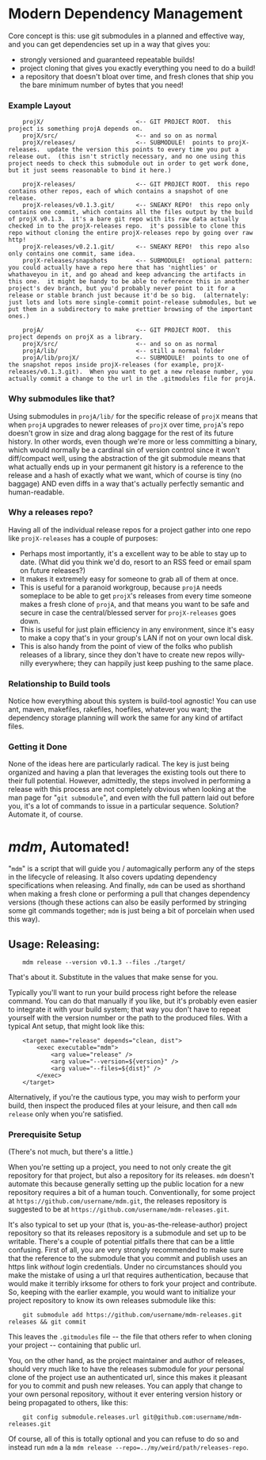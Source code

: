 Modern Dependency Management
============================

Core concept is this: use git submodules in a planned and effective way, and you can get dependencies set up in a way that gives you:

* strongly versioned and guaranteed repeatable builds!
* project cloning that gives you exactly everything you need to do a build!
* a repository that doesn't bloat over time, and fresh clones that ship you the bare minimum number of bytes that you need!


### Example Layout

```
	projX/                          <-- GIT PROJECT ROOT.  this project is something projA depends on.
	projX/src/                      <-- and so on as normal
	projX/releases/                 <-- SUBMODULE!  points to projX-releases.  update the version this points to every time you put a release out.  (this isn't strictly necessary, and no one using this project needs to check this submodule out in order to get work done, but it just seems reasonable to bind it here.)
	
	projX-releases/                 <-- GIT PROJECT ROOT.  this repo contains other repos, each of which contains a snapshot of one release.
	projX-releases/v0.1.3.git/      <-- SNEAKY REPO!  this repo only contains one commit, which contains all the files output by the build of projX v0.1.3.  it's a bare git repo with its raw data actually checked in to the projX-releases repo.  it's possible to clone this repo without cloning the entire projX-releases repo by going over raw http!
	projX-releases/v0.2.1.git/      <-- SNEAKY REPO!  this repo also only contains one commit, same idea.
	projX-releases/snapshots        <-- SUBMODULE!  optional pattern: you could actually have a repo here that has 'nightlies' or whathaveyou in it, and go ahead and keep advancing the artifacts in this one.  it might be handy to be able to reference this in another project's dev branch, but you'd probably never point to it for a release or stable branch just because it'd be so big.  (alternately: just lots and lots more single-commit point-release submodules, but we put them in a subdirectory to make prettier browsing of the important ones.)
	
	projA/                          <-- GIT PROJECT ROOT.  this project depends on projX as a library.
	projX/src/                      <-- and so on as normal
	projA/lib/                      <-- still a normal folder
	projA/lib/projX/                <-- SUBMODULE!  points to one of the snapshot repos inside projX-releases (for example, projX-releases/v0.1.3.git).  When you want to get a new release number, you actually commit a change to the url in the .gitmodules file for projA.
```

### Why submodules like that?

Using submodules in ```projA/lib/``` for the specific release of ```projX``` means that when ```projA``` upgrades to newer releases of ```projX``` over time,
```projA```'s repo doesn't grow in size and drag along baggage for the rest of its future history.
In other words, even though we're more or less committing a binary, which would normally be a cardinal sin of version control since it won't diff/compact well,
using the abstraction of the git submodule means that what actually ends up in your permanent git history is a reference to the release and a hash of exactly what we want,
which of course is tiny (no baggage) AND even diffs in a way that's actually perfectly semantic and human-readable.

### Why a releases repo?

Having all of the individual release repos for a project gather into one repo like ```projX-releases``` has a couple of purposes:
* Perhaps most importantly, it's a excellent way to be able to stay up to date.  (What did you think we'd do, resort to an RSS feed or email spam on future releases?)
* It makes it extremely easy for someone to grab all of them at once.
 * This is useful for a paranoid workgroup, because ```projA``` needs someplace to be able to get ```projX```'s releases from every time someone makes a fresh clone of ```projA```,
and that means you want to be safe and secure in case the central/blessed server for ```projX-releases``` goes down.
 * This is useful for just plain efficiency in any environment, since it's easy to make a copy that's in your group's LAN if not on your own local disk.
* This is also handy from the point of view of the folks who publish releases of a library, since they don't have to create new repos willy-nilly everywhere;
   they can happily just keep pushing to the same place.

### Relationship to Build tools

Notice how everything about this system is build-tool agnostic!  You can use ant, maven, makefiles, rakefiles, hoefiles, whatever you want; the dependency storage planning
will work the same for any kind of artifact files.

### Getting it Done

None of the ideas here are particularly radical.  The key is just being organized and having a plan that leverages the existing tools out there to their full potential.
However, admittedly, the steps involved in performing a release with this process are not completely obvious when looking at the man page for "```git submodule```",
and even with the full pattern laid out before you, it's a lot of commands to issue in a particular sequence.  Solution?  Automate it, of course.



*mdm*, Automated!
=================

"```mdm```" is a script that will guide you / automagically perform any of the steps in the lifecycle of releasing.
It also covers updating dependency specifications when releasing.
And finally, ```mdm``` can be used as shorthand when making a fresh clone or performing a pull that changes dependency versions
(though these actions can also be easily performed by stringing some git commands together; ```mdm``` is just being a bit of porcelain when used this way).


Usage: Releasing:
-----------------

```
	mdm release --version v0.1.3 --files ./target/
```

That's about it.  Substitute in the values that make sense for you.

Typically you'll want to run your build process right before the release command.
You can do that manually if you like, but it's probably even easier to integrate it with your build system;
that way you don't have to repeat yourself with the version number or the path to the produced files.
With a typical Ant setup, that might look like this:

```
	<target name="release" depends="clean, dist">
		<exec executable="mdm">
			<arg value="release" />
			<arg value="--version=${version}" />
			<arg value="--files=${dist}" />
		</exec>
	</target>
```

Alternatively, if you're the cautious type, you may wish to perform your build, then inspect the produced files at your leisure, and then call ```mdm release``` only when you're satisfied.


### Prerequisite Setup

(There's not much, but there's a little.)

When you're setting up a project, you need to not only create the git repository for that project, but also a repository for its releases.
```mdm``` doesn't automate this because generally setting up the public location for a new repository requires a bit of a human touch.
Conventionally, for some project at ```https://github.com/username/mdm.git```, the releases repository is suggested to be at ```https://github.com/username/mdm-releases.git```.

It's also typical to set up your (that is, you-as-the-release-author) project repository so that its releases repository is a submodule and set up to be writable.
There's a couple of potential pitfalls there that can be a little confusing.
First of all, you are very strongly recommended to make sure that the reference to the submodule that you commit and publish uses an https link *without* login credentials.  Under no circumstances should you make the mistake of using a url that requires authentication, because that would make it terribly irksome for others to fork your project and contribute.
So, keeping with the earlier example, you would want to initialize your project repository to know its own releases submodule like this:

```
	git submodule add https://github.com/username/mdm-releases.git releases && git commit
```

This leaves the ```.gitmodules``` file -- the file that others refer to when cloning your project -- containing that public url.

You, on the other hand, as the project maintainer and author of releases, should very much like to have the releases submodule for *your* personal clone of the project use an authenticated url, since this makes it pleasant for you to commit and push new releases.
You can apply that change to your own personal repository, without it ever entering version history or being propagated to others, like this:

```
	git config submodule.releases.url git@github.com:username/mdm-releases.git
```

Of course, all of this is totally optional and you can refuse to do so and instead run ```mdm``` a la ```mdm release --repo=../my/weird/path/releases-repo```.

